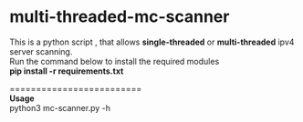 multi-threaded-mc-scanner
=========================
This is a python script , that allows **single-threaded** or **multi-threaded** ipv4 server scanning.    
Run the command below to install the required modules  
**pip install -r requirements.txt**  

=========================  
**Usage**  
python3 mc-scanner.py -h 